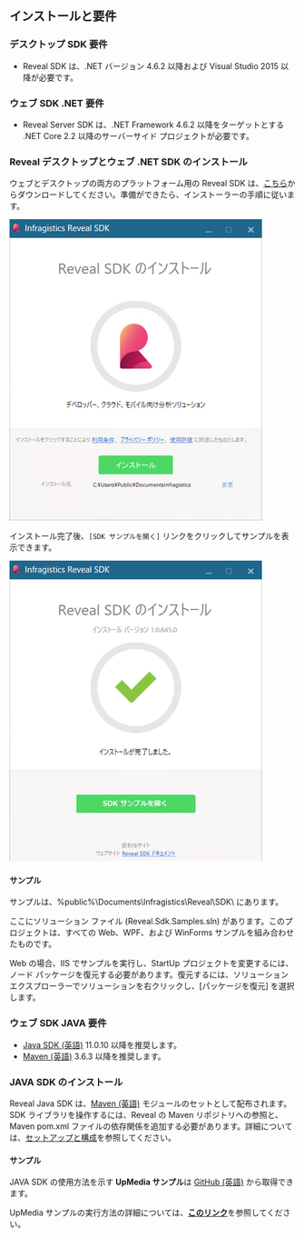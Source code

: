 ## インストールと要件

### デスクトップ SDK 要件

- Reveal SDK は、.NET バージョン 4.6.2 以降および Visual Studio 2015 以降が必要です。

### ウェブ SDK .NET 要件

- Reveal Server SDK は、.NET Framework 4.6.2 以降をターゲットとする .NET Core 2.2 以降のサーバーサイド プロジェクトが必要です。

### Reveal デスクトップとウェブ .NET SDK のインストール

ウェブとデスクトップの両方のプラットフォーム用の Reveal SDK
は、[こちら](https://www.revealbi.io/jp)からダウンロードしてください。準備ができたら、インストーラーの手順に従います。

<img src="images/installScreen_desktop.png" alt="installScreen_desktop" class="responsive-img"/>

インストール完了後、`[SDK サンプルを開く]` リンクをクリックしてサンプルを表示できます。

<img src="images/afterInstallScreen_desktop.png" alt="afterInstallScreen_desktop" class="responsive-img"/>

#### サンプル

サンプルは、%public%\\Documents\\Infragistics\\Reveal\\SDK\\ にあります。

ここにソリューション ファイル (Reveal.Sdk.Samples.sln) があります。このプロジェクトは、すべての Web、WPF、および WinForms サンプルを組み合わせたものです。

Web の場合、IIS でサンプルを実行し、StartUp プロジェクトを変更するには、ノード パッケージを復元する必要があります。復元するには、ソリューション エクスプローラーでソリューションを右クリックし、\[パッケージを復元\] を選択します。


### ウェブ SDK JAVA 要件
- [Java SDK (英語)](https://www.oracle.com/java/technologies/javase-downloads.html) 11.0.10 以降を推奨します。
- [Maven (英語)](https://maven.apache.org/download.cgi) 3.6.3 以降を推奨します。
 
### JAVA SDK のインストール

Reveal Java SDK は、[Maven (英語)](https://maven.apache.org/what-is-maven.html) モジュールのセットとして配布されます。SDK ライブラリを操作するには、Reveal の Maven リポジトリへの参照と、Maven pom.xml ファイルの依存関係を追加する必要があります。詳細については、[セットアップと構成](~/jp/developer/java-sdk/setup-configuration.md)を参照してください。

#### サンプル
JAVA SDK の使用方法を示す **UpMedia サンプル**は [GitHub (英語)](https://github.com/RevealBi/sdk-samples-java) から取得できます。

UpMedia サンプルの実行方法の詳細については、[**このリンク**](~/jp/developer/java-sdk/running-upmedia-samples.md)を参照してください。

